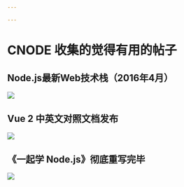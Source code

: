 ```yaml
---

---
```



# CNODE 收集的觉得有用的帖子

## Node.js最新Web技术栈（2016年4月）
![](http://cnodejs.org/topic/56fdf66ec5f5b4a959e91771)

## Vue 2 中英文对照文档发布
![](http://cnodejs.org/topic/5812bf6ecf18d0333412d25d)

## 《一起学 Node.js》彻底重写完毕
![](http://cnodejs.org/topic/581b0c4ebb9452c9052e7acb)
